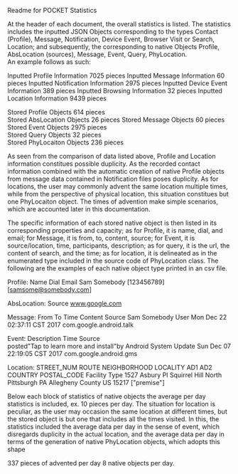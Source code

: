 Readme for POCKET Statistics

At the header of each document, the overall statistics is listed. The statistics includes the inputted JSON Objects corresponding to the types Contact (Profile), Message, Notification, Device Event, Browser Visit or Search, Location; and subsequently, the corresponding to native Objects Profile, AbsLocation (sources), Message, Event, Query, PhyLocation.  
An example follows as such:

Inputted Profile Information 7025 pieces
Inputted Message Information 60 pieces
Inputted Notification Information 2975 pieces
Inputted Device Event Information 389 pieces
Inputted Browsing Information 32 pieces
Inputted Location Information 9439 pieces
				
				
Stored Profile Objects 614 pieces	
Stored AbsLocation Objects 26 pieces
Stored Message Objects 60 pieces	
Stored Event Objects 2975 pieces	
Stored Query Objects 32 pieces	
Stored PhyLocaiton Objects 236 pieces

As seen from the comparison of data listed above, Profile and Location information constitues possible duplicity. As the recorded contact information combined with the automatic creation of native Profile objects from message data contained in Notification files poses duplicity. As for locations, the user may commonly advent the same location multiple times, while from the perspective of physical location, this situation constitues but one PhyLocaiton object. The times of advention make simple scenarios, which are accounted later in this documentation. 

The specific information of each stored native object is then listed in its corresponding properties and capacity; as for Profile, it is name, dial, and email; for Message, it is from, to, content, source; for Event, it is source/location, time, participants, description; as for query, it is the url, the content of search, and the time; as for location, it is delineated as in the enumerated type included in the source code of PhyLocation class. The following are the examples of each native object type printed in an csv file.

Profile:
Name	Dial	Email
Sam Somebody	[123456789]	[samsome@somebody.com]
		
AbsLocation:
Source
www.google.com 

Message:
From	To	Time	Content	Source
Sam Somebody	User	Mon Dec 22 02:37:11 CST 2017	com.google.android.talk

Event:
Description	Time	Source	
posted"Tap to learn more and install"by Android System Update	Sun Dec 07 22:19:05 CST 2017	com.google.android.gms

Location:
STREET_NUM	ROUTE	NEIGHBORHOOD	LOCALITY	AD1	AD2	COUNTRY	POSTAL_CODE	Facility Type
1527	Asbury Pl	Squirrel Hill North	Pittsburgh	PA	Allegheny County	US	15217	["premise"]

Below each block of statistics of native objects the average per day statistics is included, ex. 10 pieces per day. The situation for location is peculiar, as the user may occasion the same location at different times, but the stored object is but one that includes all the times visited. In this, the statistics included the average data per day in the sense of event, which disregards duplicity in the actual location, and the average data per day in terms of the generation of native PhyLocation objects, which adopts this shape

337 pieces of advented per day
8 native objects per day.	




